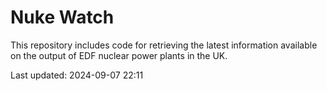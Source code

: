 # Nuke Watch

This repository includes code for retrieving the latest information available on the output of EDF nuclear power plants in the UK.

Last updated: 2024-09-07 22:11